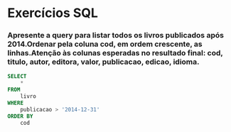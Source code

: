 # Exercícios SQL

### Apresente a query para listar todos os livros publicados após 2014.Ordenar pela coluna cod, em ordem crescente, as linhas.Atenção às colunas esperadas no resultado final: cod, titulo, autor, editora, valor, publicacao, edicao, idioma.
```SQL
SELECT
	*
FROM
	livro
WHERE
	publicacao > '2014-12-31'
ORDER BY
	cod
```
